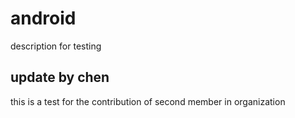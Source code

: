 # android
description for testing

## update by chen

this is a test for the contribution of second member in organization


